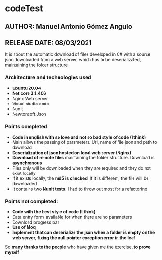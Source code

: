 # codeTest

## AUTHOR: Manuel Antonio Gómez Angulo
## RELEASE DATE: 08/03/2021

It is about the automatic download of files developed in C# with a source json downloaded from a web server, which has to be deserializated, maintaining the folder structure

### Architecture and technologies used
* **Ubuntu 20.04**
* **Net core 3.1.406**
* Nginx Web server
* Visual studio code
* Nunit
* Newtonsoft.Json

### Points completed
* **Code in english with so love and not so bad style of code (I think)**
* Main allows the passing of parameters. Url, name of file json and path to download
* **Deserialization of json hosted on local web server (Nginx)**
* **Download of remote files** maintaining the folder structure. Download is **asynchronous**
* Files only will be downloaded when they are required and they do not exist locally
* If it exists locally, the **md5 is checked**. If it is different, the file will be downloaded 
* It contains two **Nunit tests**. I had to throw out most for a refactoring

### Points not completed:
* **Code with the best style of code (I think)**
* Data entry form, available for when there are no parameters
* Download progress bar
* **Use of Moq**
* **Implement that can deserialize the json when a folder is empty on the web server, fixing the null pointer exception error in the leaf**

So **many thanks to the people** who have given me the exercise, **to prove myself**
